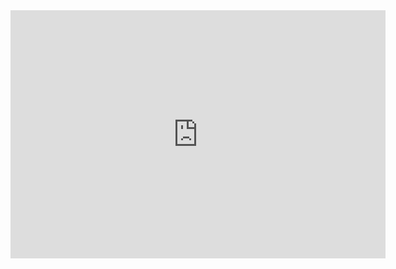 <iframe src="https://lichess.org/embed/game/wxwog5sh?theme=auto&bg=auto"
width=600 height=397 frameborder=0></iframe>